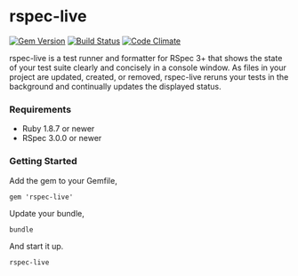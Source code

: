 # rspec-live
[![Gem Version](https://badge.fury.io/rb/rspec-live.png)](http://badge.fury.io/rb/rspec-live)
[![Build Status](https://travis-ci.org/brianauton/rspec-live.png?branch=master)](https://travis-ci.org/brianauton/rspec-live)
[![Code Climate](https://codeclimate.com/github/brianauton/rspec-live.png)](https://codeclimate.com/github/brianauton/rspec-live)

rspec-live is a test runner and formatter for RSpec 3+ that shows the state of your test suite
clearly and concisely in a console window.  As files in your project are updated, created, or
removed, rspec-live reruns your tests in the background and continually updates the displayed
status.

### Requirements

* Ruby 1.8.7 or newer
* RSpec 3.0.0 or newer

### Getting Started

Add the gem to your Gemfile,

    gem 'rspec-live'

Update your bundle,

    bundle

And start it up.

    rspec-live
